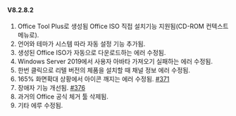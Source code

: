#### V8.2.8.2

1. Office Tool Plus로 생성됨 Office ISO 직접 설치기능 지원됨(CD-ROM 컨텍스트 메뉴로).
2. 언어와 테마가 시스템 따라 자동 설정 기능 추가됨.
3. 생성된 Office  ISO가 자동으로 다운로드하는 에러 수정됨.
4. Windows Server 2019에서 사용자 아바타 가져오기 실패하는 에러 수정됨.
5. 한번 클릭으로 리텔 버전의 체품을 설치할 때 채널 정보 에러 수정됨.
6. 165% 화면확대 상황에서 아이콘 깨지는 에러 수정됨. [#371](https://github.com/YerongAI/Office-Tool/issues/371)
7. 장애자 기능 개선됨. [#376](https://github.com/YerongAI/Office-Tool/issues/376)
8. 과거의 Office 공식 체거 툴 삭제됨.
9. 기타 에루 수정됨.
